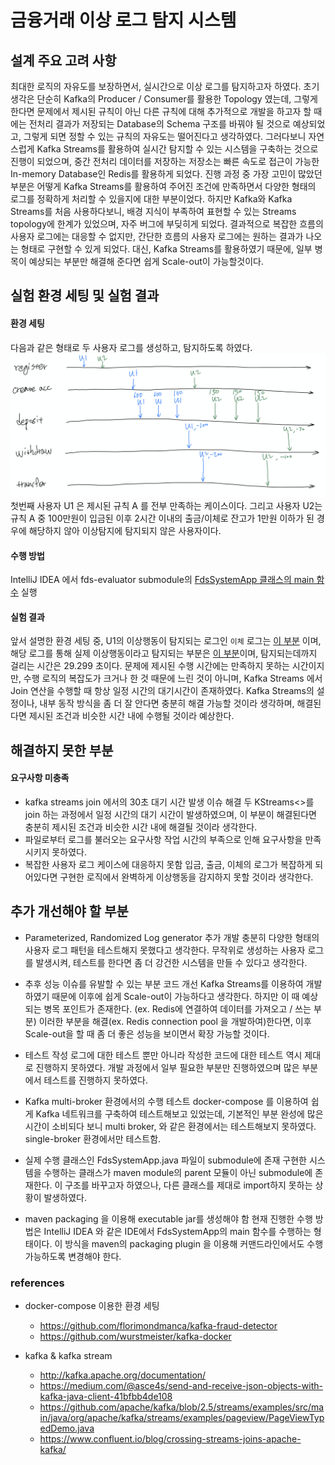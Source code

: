 # 금융거래 이상 로그 탐지 시스템

## 설계 주요 고려 사항
최대한 로직의 자유도를 보장하면서, 실시간으로 이상 로그를 탐지하고자 하였다.
초기 생각은 단순히 Kafka의 Producer / Consumer를 활용한 Topology 였는데, 그렇게 한다면 문제에서 제시된 규칙이 아닌 다른 규칙에 대해 추가적으로 개발을 하고자 할 때에는 전처리 결과가 저장되는 Database의 Schema 구조를 바꿔야 될 것으로 예상되었고, 그렇게 되면 정할 수 있는 규칙의 자유도는 떨어진다고 생각하였다. 그러다보니 자연스럽게 Kafka Streams를 활용하여 실시간 탐지할 수 있는 시스템을 구축하는 것으로 진행이 되었으며, 중간 전처리 데이터를 저장하는 저장소는 빠른 속도로 접근이 가능한 In-memory Database인 Redis를 활용하게 되었다.
진행 과정 중 가장 고민이 많았던 부분은 어떻게 Kafka Streams를 활용하여 주어진 조건에 만족하면서 다양한 형태의 로그를 정확하게 처리할 수 있을지에 대한 부분이었다. 하지만 Kafka와 Kafka Streams를 처음 사용하다보니, 배경 지식이 부족하여 표현할 수 있는 Streams topology에 한계가 있었으며, 자주 버그에 부딪히게 되었다.
결과적으로 복잡한 흐름의 사용자 로그에는 대응할 수 없지만, 간단한 흐름의 사용자 로그에는 원하는 결과가 나오는 형태로 구현할 수 있게 되었다. 대신, Kafka Streams를 활용하였기 때문에, 일부 병목이 예상되는 부분만 해결해 준다면 쉽게 Scale-out이 가능할것이다.


## 실험 환경 세팅 및 실험 결과
#### 환경 세팅
다음과 같은 형태로 두 사용자 로그를 생성하고, 탐지하도록 하였다.
![user log flow](https://raw.githubusercontent.com/retrieverjo89/fraud-detect-system/master/user_log_flow.png)
첫번째 사용자 U1 은 제시된 규칙 A 를 전부 만족하는 케이스이다. 그리고 사용자 U2는 규칙 A 중 100만원이 입금된 이후 2시간 이내의 출금/이체로 잔고가 1만원 이하가 된 경우에 해당하지 않아 이상탐지에 탐지되지 않은 사용자이다.


#### 수행 방법
IntelliJ IDEA 에서 fds-evaluator submodule의 [FdsSystemApp 클래스의 main 함수](https://github.com/retrieverjo89/fraud-detect-system/blob/801e78800f2d650c660c4ccb107e60e26620b7b9/fds-evaluator/src/main/java/com/hyunje/fds/FdsSystemApp.java#L12) 실행


#### 실험 결과
앞서 설명한 환경 세팅 중, U1의 이상행동이 탐지되는 로그인 `이체` 로그는 [이 부분](https://github.com/retrieverjo89/fraud-detect-system/blob/243174a18c47287e97ea25dac630f9e7183350fb/test_log.txt#L64) 이며, 해당 로그를 통해 실제 이상행동이라고 탐지되는 부분은 [이 부분](https://github.com/retrieverjo89/fraud-detect-system/blob/243174a18c47287e97ea25dac630f9e7183350fb/test_log.txt#L104)이며, 탐지되는데까지 걸리는 시간은 29.299 초이다.
문제에 제시된 수행 시간에는 만족하지 못하는 시간이지만, 수행 로직의 복잡도가 크거나 한 것 때문에 느린 것이 아니며, Kafka Streams 에서 Join 연산을 수행할 때 항상 일정 시간의 대기시간이 존재하였다. Kafka Streams의 설정이나, 내부 동작 방식을 좀 더 잘 안다면 충분히 해결 가능할 것이라 생각하며, 해결된다면 제시된 조건과 비슷한 시간 내에 수행될 것이라 예상한다.


## 해결하지 못한  부분
#### 요구사항 미충족
- kafka streams join 에서의 30초 대기 시간 발생 이슈 해결
   두 KStreams<>를 join 하는 과정에서 일정 시간의 대기 시간이 발생하였으며, 이 부분이 해결된다면 충분히 제시된 조건과 비슷한 시간 내에 해결될 것이라 생각한다.
- 파일로부터 로그를 불러오는 요구사항
   작업 시간의 부족으로 인해 요구사항을 만족시키지 못하였다.
- 복잡한 사용자 로그 케이스에 대응하지 못함
   입금, 출금, 이체의 로그가 복잡하게 되어있다면 구현한 로직에서 완벽하게 이상행동을 감지하지 못할 것이라 생각한다.
   
## 추가 개선해야 할 부분
- Parameterized, Randomized Log generator 추가 개발
   충분히 다양한 형태의 사용자 로그 패턴을 테스트해지 못했다고 생각한다. 무작위로 생성하는 사용자 로그를 발생시켜, 테스트를 한다면 좀 더 강건한 시스템을 만들 수 있다고 생각한다.
   
- 추후 성능 이슈를 유발할 수 있는 부분 코드 개선
   Kafka Streams를 이용하여 개발하였기 때문에 이후에 쉽게 Scale-out이 가능하다고 생각한다. 하지만 이 때 예상되는 병목 포인트가 존재한다. (ex. Redis에 연결하여 데이터를 가져오고 / 쓰는 부분) 이러한 부분을 해결(ex. Redis connection pool 을 개발하여)한다면, 이후 Scale-out을 할 때 좀 더 좋은 성능을 보이면서 확장 가능할 것이다.
   
- 테스트 작성
로그에 대한 테스트 뿐만 아니라 작성한 코드에 대한 테스트 역시 제대로 진행하지 못하였다. 개발 과정에서 일부 필요한 부분만 진행하였으며 많은 부분에서 테스트를 진행하지 못하였다.

- Kafka multi-broker 환경에서의 수행 테스트
docker-compose 를 이용하여 쉽게 Kafka 네트워크를 구축하여 테스트해보고 있었는데, 기본적인 부분 완성에 많은 시간이 소비되다 보니 multi broker, 와 같은 환경에서는 테스트해보지 못하였다. single-broker 환경에서만 테스트함.

- 실제 수행 클래스인 FdsSystemApp.java 파일이 submodule에 존재
구현한 시스템을 수행하는 클래스가 maven module의 parent 모듈이 아닌 submodule에 존재한다. 이 구조를 바꾸고자 하였으나, 다른 클래스를 제대로 import하지 못하는 상황이 발생하였다.

- maven packaging 을 이용해 executable jar를 생성해야 함
현재 진행한 수행 방법은 IntelliJ IDEA 와 같은 IDE에서 FdsSystemApp의 main 함수를 수행하는 형태이다. 이 방식을 maven의 packaging plugin 을 이용해 커맨드라인에서도 수행 가능하도록 변경해야 한다.


### references

* docker-compose 이용한 환경 세팅
    * https://github.com/florimondmanca/kafka-fraud-detector
    * https://github.com/wurstmeister/kafka-docker

* kafka & kafka stream
    * http://kafka.apache.org/documentation/
    * https://medium.com/@asce4s/send-and-receive-json-objects-with-kafka-java-client-41bfbb4de108
    * https://github.com/apache/kafka/blob/2.5/streams/examples/src/main/java/org/apache/kafka/streams/examples/pageview/PageViewTypedDemo.java
    * https://www.confluent.io/blog/crossing-streams-joins-apache-kafka/
